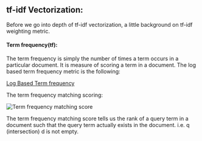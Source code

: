 ## tf-idf Vectorization:

Before we go into depth of tf-idf vectorization, a little background on tf-idf weighting metric.

#### Term frequency(tf):

The term frequency is simply the number of times a term occurs in a particular document. It is measure of scoring a term in a document. The log based term frequency metric is the following:

[Log Based Term frequency]() 

The term frequency matching scoring: 

![Term frequency matching score](https://github.com/CrossDomainCollaborativeFiltering/Clustering/blob/master/tfMatchingScore.PNG) 

The term frequency matching score tells us the rank of a query term in a document such that the query term actually exists in the document. i.e. q (intersection) d is not empty.

